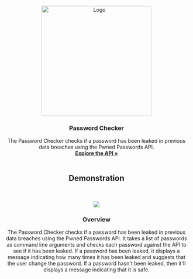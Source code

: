 <!-- PROJECT LOGO -->
<br />
<div align="center">
    <img src="https://media.istockphoto.com/id/1306828000/vector/people-forgot-the-password-concept-of-forgotten-password-key-account-access-blocked-access.jpg?s=612x612&w=0&k=20&c=gaserTcTh2BvShFYCsz3ab1q0Gypqc-gLlkN1bE9AZw=" alt="Logo" width="300" height="300">
  </a>

  <h3 align="center">Password Checker</h3>

  <p align="center">
    The Password Checker checks if a password has been leaked in previous data breaches using the Pwned Passwords API.
    <br />
    <a href="https://haveibeenpwned.com/API/v3"><strong>Explore the API »</strong></a>
    <br />
    <br />
    <h2><a>Demonstration</a></h2>
    <br />
    <br />
    <img src ="https://i.imgur.com/fssrwP1.png">

    
  </p>
  
  <h3 align="center">Overview</h3>

  <p align="center">
    The Password Checker checks if a password has been leaked in previous data breaches using the Pwned Passwords API. It takes a list of passwords as command line arguments and checks each password against the API to see if it has been leaked. If a password has been leaked, it displays a message indicating how many times it has been leaked and suggests that the user change the password. If a password hasn't been leaked, then it'll displays a message indicating that it is safe.
    <br />
    

    
  </p>
</div>
